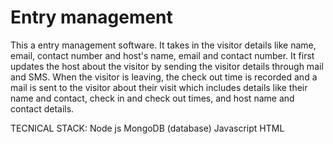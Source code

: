 # Entry management

This a entry management software.
It takes in the visitor details like name, email, contact number and host's name, email and contact number. It first updates the host about the visitor by sending the visitor details through mail and SMS.
When the visitor is leaving, the check out time is recorded and a mail is sent to the visitor about their visit which includes details like their name and contact, check in and check out times, and host name and contact details.


TECNICAL STACK:
Node js
MongoDB (database)
Javascript
HTML
